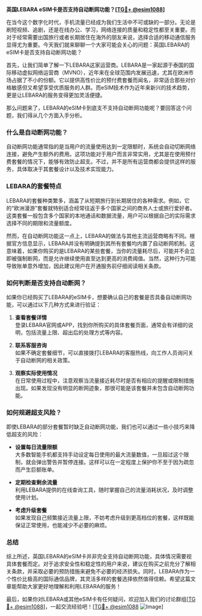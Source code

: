 **英国LEBARA eSIM卡是否支持自动断网功能？[[TG💪+ @esim1088](https://t.me/s/esim1088)]**

在当今这个数字化时代，手机流量已经成为我们生活中不可或缺的一部分。无论是刷短视频、追剧，还是在线办公、学习，网络连接的质量和稳定性都至关重要。而对于经常需要出国旅行或者长期居住在海外的朋友来说，选择合适的移动通信服务显得尤为重要。今天我们就来聊聊一个大家可能会关心的问题：英国LEBARA的eSIM卡是否支持自动断网功能？

首先，让我们简单了解一下LEBARA这家运营商。LEBARA是一家起源于泰国的国际移动虚拟网络运营商（MVNO），近年来在全球范围内发展迅速，尤其在欧洲市场占据了不小的份额。它以提供高性价比的预付费套餐而闻名，非常适合那些对价格敏感但又希望享受优质服务的人群。而eSIM技术作为近年来新兴的技术趋势，更是让LEBARA的服务变得更加灵活便捷。

那么问题来了，LEBARA的eSIM卡到底支不支持自动断网功能呢？要回答这个问题，我们得从几个方面入手分析。

### **什么是自动断网功能？**
自动断网功能通常指的是当用户的流量使用达到一定限额时，系统会自动切断网络连接，避免产生额外的费用。这项功能对于用户而言非常实用，尤其是在使用预付费套餐的情况下，能够有效防止超支。不过，并不是所有运营商都会提供这样的服务，具体取决于其套餐设计以及技术实现能力。

### **LEBARA的套餐特点**
LEBARA的套餐种类繁多，涵盖了从短期旅行到长期居住的各种需求。例如，它的“欧洲漫游”套餐就特别适合经常往返于多个国家之间的商务人士或旅行爱好者。这类套餐一般包含多个国家的本地通话和数据流量，用户可以根据自己的实际需求选择不同的期限和流量额度。

然而，在自动断网功能这一点上，LEBARA的做法与其他主流运营商略有不同。根据官方信息显示，LEBARA并没有明确提到其所有套餐均内置了自动断网机制。这意味着，如果你购买的是LEBARA的某些套餐，当你的流量耗尽后，可能并不会立即被强制断网，而是允许继续使用直至达到更高的消费阈值。当然，这种行为可能导致账单意外增加，因此建议用户在开通服务前仔细阅读相关条款。

### **如何判断是否支持自动断网？**
如果你已经购买了LEBARA的eSIM卡，想要确认自己的套餐是否具备自动断网功能，可以通过以下几种方式来进行验证：

1. **查看套餐详情**  
   登录LEBARA官网或APP，找到你所购买的具体套餐页面，通常会有详细的说明，包括流量上限、超出后的处理方式等内容。

2. **联系客服咨询**  
   如果不确定套餐细节，可以直接拨打LEBARA的客服热线，向工作人员询问关于自动断网的相关政策。

3. **观察实际使用情况**  
   在日常使用过程中，注意观察当流量接近耗尽时是否有相应的提醒或限制措施出现。如果发现没有明显的断网迹象，那很可能是该套餐并未包含自动断网功能。

### **如何规避超支风险？**
即使LEBARA的部分套餐暂时缺乏自动断网功能，我们也可以通过一些小技巧来降低超支的风险：

- **设置每日流量限额**  
  大多数智能手机都支持手动设定每日使用的最大流量数值，一旦超过这个限制，就会弹出警告并暂停连接。这样可以在一定程度上保护你不至于因为疏忽而产生巨额账单。

- **定期检查剩余流量**  
  利用LEBARA提供的在线查询工具，随时掌握自己的流量消耗状况，及时调整使用计划。

- **考虑升级套餐**  
  如果发现自己频繁接近流量上限，不妨考虑升级到更高档位的套餐，这样既能保证正常使用，也能减少不必要的麻烦。

### **总结**
综上所述，英国LEBARA的eSIM卡并非完全支持自动断网功能，具体情况需要视具体套餐而定。对于追求安全性和稳定性的用户来说，建议在购买之前充分了解相关条款，并采取必要的预防措施来避免不必要的经济损失。同时，LEBARA作为一个性价比极高的国际通信品牌，其灵活多样的套餐选择依然值得信赖。希望这篇文章能帮助大家更好地理解和利用LEBARA的服务！

最后，如果你对LEBARA或其他eSIM卡有任何疑问，欢迎加入我们的讨论群组[[TG💪+ @esim1088](https://t.me/s/esim1088)]，一起交流经验吧！[[TG💪+ @esim1088](https://t.me/s/esim1088) ![Image](https://i.postimg.cc/4NQfJmqS/Snipaste-2025-05-13-00-14-12.png)]